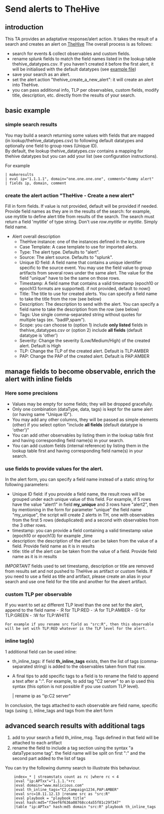 # Send alerts to TheHive
## introduction
This TA provides an adaptative response/alert action. It takes the result of a search and creates an alert on [TheHive](https://thehive-project.org)
The overall process is as follows:
- search for events & collect observables and custom fields.
- rename splunk fields to match the field names listed in the lookup table thehive_datatypes.csv. If you haven't created it before the first alert, 
it will be initialised with the default datatypes (see [example file](TA-thehive-ccortex/README/thehive_datatypes.csv.sample))
- save your search as an alert.
- set the alert action "thehive_create_a_new_alert": it will create an alert into TheHive.
- you can pass additional info, TLP per observables, custom fields, modify title, description, etc. directly from the results of your search.

## basic example
### simple search results
You may build a search returning some values with fields that are mapped (in lookup/thehive_datatypes.csv) to following default datatypes and optionally one field to group rows (Unique ID).  
By default, the lookup thehive_datatypes.csv contains a mapping for thehive datatypes but you can add your list (see configuration instructions).

For example
    
    | makeresults 
    | eval ip="1.1.1.1", domain="one.one.one.one", comment="dummy alert"
    | fields ip, domain, comment


### create the alert action "TheHive - Create a new alert"
Fill in form fields. If value is not provided, default will be provided if needed.
Provide field names as they are in the results of the search: for example, use mytitle to define alert title from results of the search. The search must return a field 'mytitle' of type string.
Don't use $row.mytitle$ or $mytitle$. Simply field name.

* Alert overall description
    - TheHive instance: one of the instances defined in the kv_store
    - Case Template: A case template to use for imported alerts.
    - Type: The alert type. Defaults to "alert".
    - Source: The alert source. Defaults to "splunk".
    - Unique ID field: A field name that contains a unique identifier specific to the source event. You may use the field value to group artifacts from several rows under the same alert. The value for the field "unique" have to be the same on those rows.
    - Timestamp: A field name that contains a valid timestamp (epoch10 or epoch13 formats are supported). if not provided, default to now() 
    - Title: The title to use for created alerts. You can specify a field name to take the title from the row (see below)
    - Description: The description to send with the alert. You can specify a field name to take the description from the row (see below)
    - Tags: Use single comma-separated string without quotes for multiple tags (ex. "badIP,spam").
    - Scope: you can choose to (option 1) include **only listed** fields in thehive_datatypes.csv or (option 2) include **all fields** (default datatype is 'other')
    - Severity: Change the severity (Low/Medium/High) of the created alert. Default is High
    - TLP: Change the TLP of the created alert. Default is TLP:AMBER
    - PAP: Change the PAP of the created alert. Default is PAP:AMBER

## manage fields to become observable, enrich the alert with inline fields
### Here some precisions
- Values may be empty for some fields; they will be dropped gracefully.
- Only one combination (dataType, data, tags) is kept for the same alert (or having same "Unique ID").
- You may add any other columns, they will be passed as simple elements (other) if you select option "include **all fields** (default datatype is 'other')"
- You can add other observables by listing them in the lookup table first and having corresponding field name(s) in your search.
- You can add custom fields (internal reference) by listing them in the lookup table first and having corresponding field name(s) in your search.

### use fields to provide values for the alert.
In the alert form, you can specify a field name instead of a static string for following parameters:
- Unique ID field: if you provide a field name, the result rows will be grouped under each unique value of this field. For example, if 5 rows have the value "alert1" in field **my_unique** and 3 rows have "alert2", then by mentioning in the form for parameter "unique" the field name "my_unique", the script will create 2 alerts in TH, one with observables from the first 5 rows (deduplicated) and a second with observables from the 3 other rows.
- timestamp: you can provide a field containing a valid timestamp value (epoch10 or epoch13) for example _time
- description: the description of the alert can be taken from the value of a field. Provide field name as it is in results
- title: title of the alert can be taken from the value of a field. Provide field name as it is in results

*IMPORTANT* fields used to set timestamp, description or title are removed from results set and not pushed to TheHive as artifact or custom fields.
If you need to use a field as title and artifact, please create an alias in your search and use one field for the title and another for the aleert artifact. 

### custom TLP per observable
If you want to set az different TLP level than the one set for the alert, append to the field name
    - :R for TLP:RED
    - :A for TLP:AMBER
    - :G for TLP:GREEN
    - :W for TLP:WHITE
    
```
For example if you rename src field as "src:R", then this observable will be set with TLP:RED whatever is the TLP level for the alert.
```
### inline tag(s)
1 additional field can be used inline:
- th_inline_tags: if field **th_inline_tags** exists, then the list of tags (comma-separated string) is added to the observables taken from that row.  
- A final tips to add specific tags to a field is to rename the field to append a text after a ":". For example, to add tag "C2 server" to an ip used this syntax (this option is not possible if you use custom TLP level).

    | rename ip as "ip:C2 server"

In conclusion, the tags attached to each observable are field name, specific tags (using :), inline_tags and tags from the alert form
 
## advanced search results with additional tags

1. add to your search a field th_inline_msg. Tags defined in that field will be attached to each artifact
2. rename the field to include a tag section using the syntax "a dataType:some tag". the field name will be split on first ":" and the second part added to the list of tags

You can try the following dummy search to illustrate this behaviour.

        index=_* | streamstats count as rc |where rc < 4
        |eval "ip:APTxx"="1.1.1."+rc 
        |eval domain="www.malicious.com" 
        |eval th_inline_tags="C2,Campaign1234,PAP:AMBER"
        |eval src=10.11.12.13 |rename src as "src:R"
        |eval playbook = "playbook title"
        |eval hash:md5="f3eef6f636a08768cc4a55f81c29f347"
        |table "ip:APTxx" hash:md5 domain "src:R" playbook th_inline_tags

